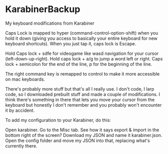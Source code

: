 # KarabinerBackup
My keyboard modifications from Karabiner

Caps Lock is mapped to hyper (command-control-option-shift) when you hold it down (giving you access to basically your entire keyboard for new keyboard shortcuts). When you just tap it, caps lock is Escape.

Hold Caps lock + sdfe for videogame like wasd navigation for your cursor (left-down-up-right). Hold caps lock + a/g to jump a word left or right. Caps lock + semicolon for the end of the line, p for the beginning of the line.

The right command key is remapped to control to make it more accessible on mac keyboards.

There's probably more stuff but that's all I really use. I don't code, I larp code, so I downloaded prebuilt stuff and made a couple of modifications. I think there's something in there that lets you move your cursor from the keyboard but honestly I don't remember and you probably won't encounter it by accident.

To add my configuration to your Karabiner, do this: 

Open karabiner. Go to the Misc tab. See how it says export & import in the bottom right of the screen? Download my JSON and name it karabiner.json. Open the config folder and move my JSON into that, replacing what's currently there.
